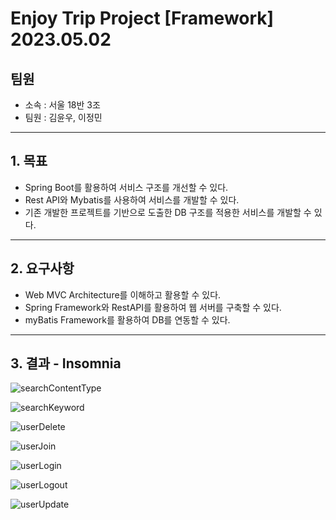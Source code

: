 # Enjoy Trip Project [Framework] 2023.05.02

## 팀원

- 소속 : 서울 18반 3조
- 팀원 : 김윤우, 이정민

---

## 1. 목표

- Spring Boot를 활용하여 서비스 구조를 개선할 수 있다.
- Rest API와 Mybatis를 사용하여 서비스를 개발할 수 있다.
- 기존 개발한 프로젝트를 기반으로 도출한 DB 구조를 적용한 서비스를 개발할 수 있다.

---

## 2. 요구사항

- Web MVC Architecture를 이해하고 활용할 수 있다.
- Spring Framework와 RestAPI를 활용하여 웹 서버를 구축할 수 있다.
- myBatis Framework를 활용하여 DB를 연동할 수 있다.

---

## 3. 결과 - Insomnia

![searchContentType](/uploads/bbc455dbfb3203b2a40e3e52f5454f88/searchContentType.JPG)

![searchKeyword](/uploads/ce8adc145b0dafcd10a99ed5f6db347b/searchKeyword.JPG)

![userDelete](/uploads/1b1c9e20d24b85bdf0713e95ab425b0b/userDelete.JPG)

![userJoin](/uploads/c52d1831732c19d361a6e303eaada6f2/userJoin.JPG)

![userLogin](/uploads/5d43ed07d419b7b2d9540d76ef5b604b/userLogin.JPG)

![userLogout](/uploads/b408b3a939dbcfaea0be876b503eceb6/userLogout.JPG)

![userUpdate](/uploads/357b96a32fa7ffe1350114a03d5b80c5/userUpdate.JPG)
